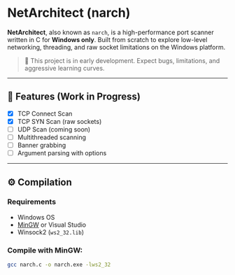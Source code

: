 # NetArchitect (narch)

**NetArchitect**, also known as `narch`, is a high-performance port scanner written in C for **Windows only**. Built from scratch to explore low-level networking, threading, and raw socket limitations on the Windows platform.

> 🚧 This project is in early development. Expect bugs, limitations, and aggressive learning curves.

---

## 🔧 Features (Work in Progress)

- [x] TCP Connect Scan
- [x] TCP SYN Scan (raw sockets)
- [ ] UDP Scan (coming soon)
- [ ] Multithreaded scanning
- [ ] Banner grabbing
- [ ] Argument parsing with options

---

## ⚙️ Compilation

### Requirements

- Windows OS
- [MinGW](https://www.mingw-w64.org/) or Visual Studio
- Winsock2 (`ws2_32.lib`)

### Compile with MinGW:

```bash
gcc narch.c -o narch.exe -lws2_32
